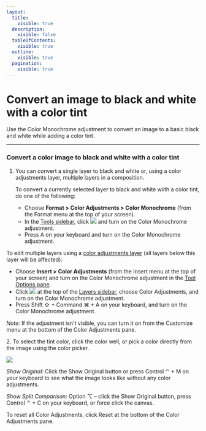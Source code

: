 ```yaml
---
layout:
  title:
    visible: true
  description:
    visible: false
  tableOfContents:
    visible: true
  outline:
    visible: true
  pagination:
    visible: true
---
```


# Convert an image to black and white with a color tint

Use the Color Monochrome adjustment to convert an image to a basic black and white while adding a color tint.

***

### Convert a color image to black and white with a color tint

1.  You can convert a single layer to black and white or, using a color adjustments layer, multiple layers in a composition.

    To convert a currently selected layer to black and white wiith a color tint, do one of the following:

    * Choose **Format > Color Adjustments > Color Monochrome** (from the Format menu at the top of your screen).
    * In the [Tools sidebar](https://www.pixelmator.com/support/guide/pixelmator-pro/#glossary), click ![](https://help.pixelmator.com/pixelmator-pro/3.5/assets/English/1581000192000.png) and turn on the Color Monochrome adjustment.
    * Press A on your keyboard and turn on the Color Monochrome adjustment.

To edit multiple layers using a [color adjustments layer](https://www.pixelmator.com/support/guide/pixelmator-pro/1343) (all layers below this layer will be affected):

* Choose **Insert > Color Adjustments** (from the Insert menu at the top of your screen) and turn on the Color Monochrome adjustment in the [Tool Options pane](https://www.pixelmator.com/support/guide/pixelmator-pro/#glossary).
* Click ![](https://help.pixelmator.com/pixelmator-pro/3.5/assets/English/1648724547000.png) at the top of the [Layers sidebar](https://www.pixelmator.com/support/guide/pixelmator-pro/#glossary), choose Color Adjustments, and turn on the Color Monochrome adjustment.
* Press Shift ⇧ + Command ⌘ + A on your keyboard, and turn on the Color Monochrome adjustment.

_Note:_ If the adjustment isn't visible, you can turn it on from the Customize menu at the bottom of the Color Adjustments pane.

2\. To select the tint color, click the color well, or pick a color directly from the image using the color picker.

![](https://help.pixelmator.com/pixelmator-pro/3.5/assets/English/1605601420000.png)

_Show Original:_ Click the Show Original button or press Control ⌃ + M on your keyboard to see what the image looks like without any color adjustments.

_Show Split Comparison:_ Option ⌥ – click the Show Original button, press Control ⌃ + C on your keyboard, or force click the canvas.

To reset all Color Adjustments, click Reset at the bottom of the Color Adjustments pane.
